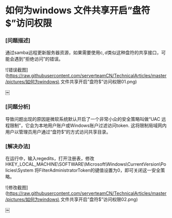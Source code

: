 # 如何为windows 文件共享开启”盘符$”访问权限  

### [问题描述]  

通过samba远程更新服务器资源，如果需要使用c$, d$类似这种盘符的共享接口，可能会遇到“拒绝访问”的错误。  


![错误截图](https://raw.githubusercontent.com/serverteamCN/TechnicalArticles/master/pictures/如何为windows\ 文件共享开启”盘符$”访问权限01.png) 
  
￼
### [问题分析]  

导致问题出现的原因是微软系统默认开启了一个非常小众的安全策略叫做“UAC 远程限制”，它会为本地用户账户或Windows账户过滤访问token. 这将限制局域网内用户以管理员用户通过“盘符$”的方式访问共享目录。  


### [解决办法] 

在运行中，输入regedits，打开注册表，修改HKEY_LOCAL_MACHINE\SOFTWARE\Microsoft\Windows\CurrentVersion\Policies\System
将FilterAdministratorToken的键值设置为0，即可关闭这一安全策略。  


![修改截图](https://raw.githubusercontent.com/serverteamCN/TechnicalArticles/master/pictures/如何为windows\ 文件共享开启”盘符$”访问权限02.png)   

￼
